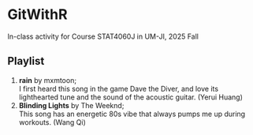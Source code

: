 # GitWithR
In-class activity for Course STAT4060J in UM-JI, 2025 Fall

## Playlist
1. **rain** by mxmtoon;  
I first heard this song in the game Dave the Diver, and love its lighthearted tune and the sound of the acoustic guitar. (Yerui Huang)
2. **Blinding Lights** by The Weeknd;  
This song has an energetic 80s vibe that always pumps me up during workouts. (Wang Qi)